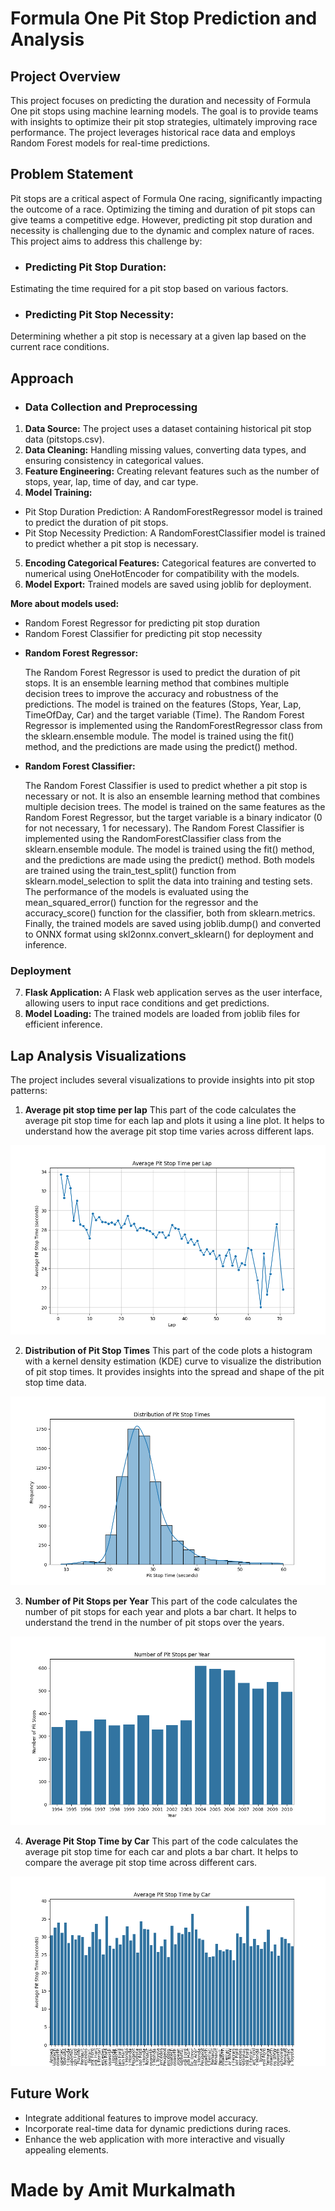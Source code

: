 # Formula One Pit Stop Prediction and Analysis
## Project Overview
This project focuses on predicting the duration and necessity of Formula One pit stops using machine learning models. The goal is to provide teams with insights to optimize their pit stop strategies, ultimately improving race performance. The project leverages historical race data and employs Random Forest models for real-time predictions.

## Problem Statement
Pit stops are a critical aspect of Formula One racing, significantly impacting the outcome of a race. Optimizing the timing and duration of pit stops can give teams a competitive edge. However, predicting pit stop duration and necessity is challenging due to the dynamic and complex nature of races. This project aims to address this challenge by:

* ### Predicting Pit Stop Duration: 
Estimating the time required for a pit stop based on various factors.
- ### Predicting Pit Stop Necessity: 
Determining whether a pit stop is necessary at a given lap based on the current race conditions.

## Approach
* ### Data Collection and Preprocessing
1. **Data Source:** The project uses a dataset containing historical pit stop data (pitstops.csv).
2. **Data Cleaning:** Handling missing values, converting data types, and ensuring consistency in categorical values.
3. **Feature Engineering:** Creating relevant features such as the number of stops, year, lap, time of day, and car type.
4. **Model Training:** 
  - Pit Stop Duration Prediction: A RandomForestRegressor model is trained to predict the duration of pit stops.
  - Pit Stop Necessity Prediction: A RandomForestClassifier model is trained to predict whether a pit stop is necessary.
5. **Encoding Categorical Features:** Categorical features are converted to numerical using OneHotEncoder for compatibility with the models.
6. **Model Export:** Trained models are saved using joblib for deployment.
    
**More about models used:**
+ Random Forest Regressor for predicting pit stop duration
+ Random Forest Classifier for predicting pit stop necessity
* **Random Forest Regressor:**
  
  The Random Forest Regressor is used to predict the duration of pit stops. It is an ensemble learning method that combines multiple decision trees to improve the accuracy and robustness of the predictions. The model is trained on the features (Stops, Year, Lap, TimeOfDay, Car) and the target variable (Time).
  The Random Forest Regressor is implemented using the RandomForestRegressor class from the sklearn.ensemble module. The model is trained using the fit() method, and the predictions are made using the predict() method.
- **Random Forest Classifier:**
  
  The Random Forest Classifier is used to predict whether a pit stop is necessary or not. It is also an ensemble learning method that combines multiple decision trees. The model is trained on the same features as the Random Forest Regressor, but the target variable is a binary indicator (0 for not necessary, 1 for necessary).
  The Random Forest Classifier is implemented using the RandomForestClassifier class from the sklearn.ensemble module. The model is trained using the fit() method, and the predictions are made using the predict() method.
  Both models are trained using the train_test_split() function from sklearn.model_selection to split the data into training and testing sets. The performance of the models is evaluated using the mean_squared_error() function for the regressor and the accuracy_score() function for the classifier, both from sklearn.metrics.
Finally, the trained models are saved using joblib.dump() and converted to ONNX format using skl2onnx.convert_sklearn() for deployment and inference.

### Deployment
7. **Flask Application:** A Flask web application serves as the user interface, allowing users to input race conditions and get predictions.
8. **Model Loading:** The trained models are loaded from joblib files for efficient inference.
## Lap Analysis Visualizations
The project includes several visualizations to provide insights into pit stop patterns:
1. **Average pit stop time per lap**
    This part of the code calculates the average pit stop time for each lap and plots it using a line plot. It helps to understand how the average pit stop time varies across different laps.
<p align="center">
  <img src="/static/images/lap_analysis.png" title="Average pit stop time per lap">
</p>

2. **Distribution of Pit Stop Times**
    This part of the code plots a histogram with a kernel density estimation (KDE) curve to visualize the distribution of pit stop times. It provides insights into the spread and shape of the pit stop time data.
<p align="center">
  <img src="/static/images/pit_stop_time_distribution.png" title="Distribution of Pit Stop Times">
</p>

3. **Number of Pit Stops per Year**
    This part of the code calculates the number of pit stops for each year and plots a bar chart. It helps to understand the trend in the number of pit stops over the years.
<p align="center">
  <img src="/static/images/pit_stops_per_year.png" title="Number of Pit Stops per Year">
</p>

4. **Average Pit Stop Time by Car**
    This part of the code calculates the average pit stop time for each car and plots a bar chart. It helps to compare the average pit stop time across different cars.
<p align="center">
  <img src="/static/images/average_pit_stop_time_by_car.png" title="Average Pit Stop Time by Car">
</p>
   
## Future Work
- Integrate additional features to improve model accuracy.
- Incorporate real-time data for dynamic predictions during races.
- Enhance the web application with more interactive and visually appealing elements.








# Made by Amit Murkalmath
